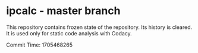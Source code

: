# ipcalc - master branch

This repository contains frozen state of the repository.
Its history is cleared. It is used only for static code
analysis with Codacy.

Commit Time: 1705468265
